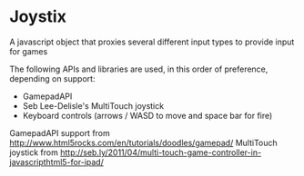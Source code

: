 Joystix
===========

A javascript object that proxies several different input types to provide input for games

The following APIs and libraries are used, in this order of preference, depending on support:
* GamepadAPI
* Seb Lee-Delisle's MultiTouch joystick
* Keyboard controls (arrows / WASD to move and space bar for fire)

GamepadAPI support from http://www.html5rocks.com/en/tutorials/doodles/gamepad/
MultiTouch joystick from http://seb.ly/2011/04/multi-touch-game-controller-in-javascripthtml5-for-ipad/